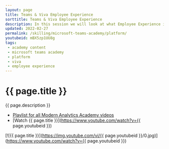 ```yaml
---
layout: page
title: Teams & Viva Employee Experience
sorttitle: Teams & Viva Employee Experience
description: In this session we will look at what Employee Experience is, why it matters, and how organizations can benefit greatly from a well defined Employee Experience. We will look at the different Viva modules, what they do, and how they fit into the bigger Employee Experience landscape. 
updated: 2022-02-27
permalink: /skilling/microsoft-teams-academy/platform/
youtubeid: mBX5zp1UU8g
tags: 
 - academy content
 - microsoft teams academy
 - platform
 - viva
 - employee experience
---
```


# {{ page.title }}

{{ page.description }}

* [Playlist for all Modern Analytics Academy videos](https://www.youtube.com/playlist?list=PL8_VXqhvJI9DtxeuFmmQ0V6Z_zL0MXnnI)
* [Watch {{ page.title }}](https://www.youtube.com/watch?v={{ page.youtubeid }})

[![{{ page.title }}](https://img.youtube.com/vi/{{ page.youtubeid }}/0.jpg)](https://www.youtube.com/watch?v={{ page.youtubeid }})